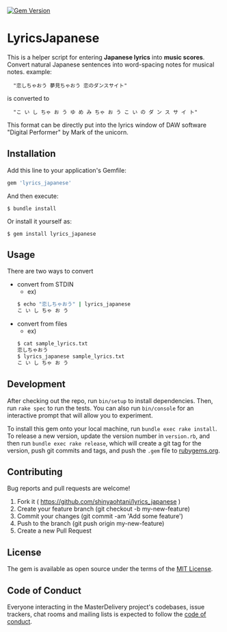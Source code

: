 [![Gem Version](https://badge.fury.io/rb/lyrics_japanese.svg)](https://badge.fury.io/rb/lyrics_japanese)
# LyricsJapanese

This is a helper script for entering **Japanese lyrics** into **music scores**.
Convert natural Japanese sentences into word-spacing notes
for musical notes.
example:
```
  "恋しちゃおう 夢見ちゃおう 恋のダンスサイト" 
```
is converted to
```
  "こ い し ちゃ お う ゆ め み ちゃ お う こ い の ダ ン ス サ イ ト"
```
This format can be directly put into the lyrics window
of DAW software "Digital Performer" by Mark of the unicorn.

## Installation

Add this line to your application's Gemfile:

```ruby
gem 'lyrics_japanese'
```

And then execute:

    $ bundle install

Or install it yourself as:

    $ gem install lyrics_japanese

## Usage

There are two ways to convert
- convert from STDIN
  -  ex)
    ```sh
    $ echo "恋しちゃおう" | lyrics_japanese
    こ い し ちゃ お う
    ```
- convert from files
  -  ex)
    ```sh
    $ cat sample_lyrics.txt
    恋しちゃおう
    $ lyrics_japanese sample_lyrics.txt
    こ い し ちゃ お う
    ```

## Development

After checking out the repo, run `bin/setup` to install dependencies. Then, run `rake spec` to run the tests. You can also run `bin/console` for an interactive prompt that will allow you to experiment.

To install this gem onto your local machine, run `bundle exec rake install`. To release a new version, update the version number in `version.rb`, and then run `bundle exec rake release`, which will create a git tag for the version, push git commits and tags, and push the `.gem` file to [rubygems.org](https://rubygems.org).

## Contributing

Bug reports and pull requests are welcome!
1. Fork it ( https://github.com/shinyaohtani/lyrics_japanese )
1. Create your feature branch (git checkout -b my-new-feature)
1. Commit your changes (git commit -am 'Add some feature')
1. Push to the branch (git push origin my-new-feature)
1. Create a new Pull Request

## License

The gem is available as open source under the terms of the [MIT License](https://opensource.org/licenses/MIT).

## Code of Conduct

Everyone interacting in the MasterDelivery project's codebases, issue trackers, chat rooms and mailing lists is expected to follow the [code of conduct](https://github.com/shinyaohtani/lyrics_japanese/blob/master/CODE_OF_CONDUCT.md).
